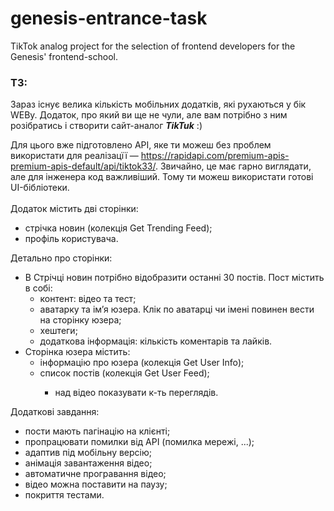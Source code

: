 # genesis-entrance-task
TikTok analog project for the selection of frontend developers for the Genesis' frontend-school.

### ТЗ:

 Зараз існує велика кількість мобільних додатків, які рухаються у бік WEBy. Додаток, про який
ви ще не чули, але вам потрібно з ним розібратись і створити сайт-аналог ***TikTuk*** :)

Для цього вже підготовлено АРІ, яке ти можеш без проблем використати для реалізацїї —
https://rapidapi.com/premium-apis-premium-apis-default/api/tiktok33/.
Звичайно, це має гарно виглядати, але для інженера код важливіший. Тому ти можеш
використати готові UI-бібліотеки.
<br><br>
Додаток містить дві сторінки:
<ul>
  <li>стрічка новин (колекція Get Trending Feed);</li> 
  <li>профіль користувача.</li>
</ul>

Детально про сторінки: 
<ul>
    <li>
        В Стрічці новин потрібно відобразити останні 30 постів. Пост містить в собі:
        <ul>
            <li>контент: відео та тест;</li>
            <li>аватарку та імʼя юзера. Клік по аватарці чи імені повинен вести на сторінку юзера;</li>
            <li>хештеги;</li>
            <li>додаткова інформація: кількість коментарів та лайків.</li>
        </ul>
    </li>
    <li>
          Сторінка юзера містить:
          <ul>
              <li>інформацію про юзера (колекція Get User Info);</li>
              <li>список постів (колекція Get User Feed);</li>
              <ul>
                  <li>над відео показувати к-ть переглядів.</li>
              </ul>
          </ul>
      </li>
</ul>

Додаткові завдання:
<ul>
    <li>пости мають пагінацію на клієнті;</li>
    <li>пропрацювати помилки від API (помилка мережі, ...);</li>
    <li>адаптив під мобільну версію;</li>
    <li>анімація завантаження відео;</li>
    <li>автоматичне програвання відео;</li>
    <li>відео можна поставити на паузу;</li>
    <li>покриття тестами.</li>
</ul>
